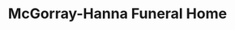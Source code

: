 ---
title: "McGorray-Hanna Funeral Home"
url: /lakewood/mcgorray-hanna-funeral-home/
shop: Bestattungen
---
